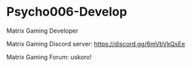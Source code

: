 # Psycho006-Develop
Matrix Gaming Developer 

Matrix Gaming Discord server: https://discord.gg/6mVbVkQsEe

Matrix Gaming Forum: uskoro!
